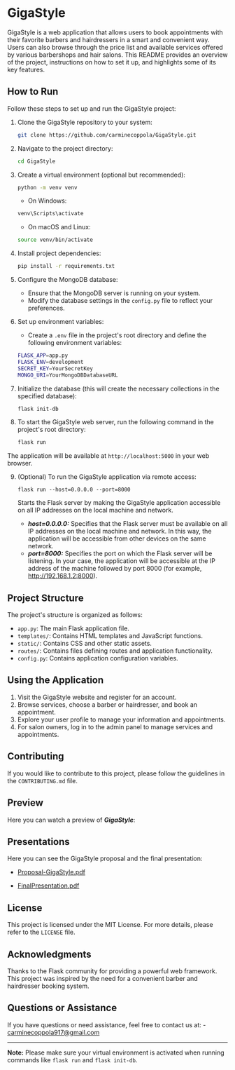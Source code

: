 # GigaStyle

GigaStyle is a web application that allows users to book appointments with their favorite barbers and hairdressers in a smart and convenient way. Users can also browse through the price list and available services offered by various barbershops and hair salons. This README provides an overview of the project, instructions on how to set it up, and highlights some of its key features.

## How to Run

Follow these steps to set up and run the GigaStyle project:

1. Clone the GigaStyle repository to your system:

    ```bash
    git clone https://github.com/carminecoppola/GigaStyle.git
    ```

2. Navigate to the project directory:

    ```bash
    cd GigaStyle
    ```

3. Create a virtual environment (optional but recommended):

    ```bash
    python -m venv venv
    ```

    - On Windows:

    ```bash
    venv\Scripts\activate
    ```

    - On macOS and Linux:

    ```bash
    source venv/bin/activate
    ```

4. Install project dependencies:

    ```bash
    pip install -r requirements.txt
    ```

5. Configure the MongoDB database:
    - Ensure that the MongoDB server is running on your system.
    - Modify the database settings in the `config.py` file to reflect your preferences.

6. Set up environment variables:
    - Create a `.env` file in the project's root directory and define the following environment variables:

    ```bash
    FLASK_APP=app.py
    FLASK_ENV=development
    SECRET_KEY=YourSecretKey
    MONGO_URI=YourMongoDBDatabaseURL
    ```

7. Initialize the database (this will create the necessary collections in the specified database):

    ```bash
    flask init-db
    ```

8. To start the GigaStyle web server, run the following command in the project's root directory:

    ```bash
    flask run
    ```

The application will be available at `http://localhost:5000` in your web browser.

9. (Optional) To run the GigaStyle application via remote access:

    ```
    flask run --host=0.0.0.0 --port=8000
    ```

    Starts the Flask server by making the GigaStyle application accessible on all IP addresses on the local machine and network.

   - **_host=0.0.0.0:_** Specifies that the Flask server must be available on all IP addresses on the local machine and network. In this way, the application will be accessible from other devices on the same network.
   - **_port=8000:_** Specifies the port on which the Flask server will be listening. In your case, the application will be accessible at the IP address of the machine followed by port 8000 (for example, http://192.168.1.2:8000).

## Project Structure

The project's structure is organized as follows:

- `app.py`: The main Flask application file.
- `templates/`: Contains HTML templates and JavaScript functions.
- `static/`: Contains CSS and other static assets.
- `routes/`: Contains files defining routes and application functionality.
- `config.py`: Contains application configuration variables.

## Using the Application

1. Visit the GigaStyle website and register for an account.
2. Browse services, choose a barber or hairdresser, and book an appointment.
3. Explore your user profile to manage your information and appointments.
4. For salon owners, log in to the admin panel to manage services and appointments.

## Contributing

If you would like to contribute to this project, please follow the guidelines in the `CONTRIBUTING.md` file.

## Preview

Here you can watch a preview of **_GigaStyle_**:

## Presentations

Here you can see the GigaStyle proposal and the final presentation:

- [Proposal-GigaStyle.pdf](https://github.com/carminecoppola/GigaStyle/files/13412028/Proposal-GigaStyle.pdf)

- [FinalPresentation.pdf](https://github.com/carminecoppola/GigaStyle/files/13412138/FinalPresentation.pdf)


## License

This project is licensed under the MIT License. For more details, please refer to the `LICENSE` file.

## Acknowledgments

Thanks to the Flask community for providing a powerful web framework. This project was inspired by the need for a convenient barber and hairdresser booking system.


## Questions or Assistance

If you have questions or need assistance, feel free to contact us at:
    - [carminecoppola917@gmail.com](mailto:your@email.com)
    
---

**Note:** Please make sure your virtual environment is activated when running commands like `flask run` and `flask init-db`.
